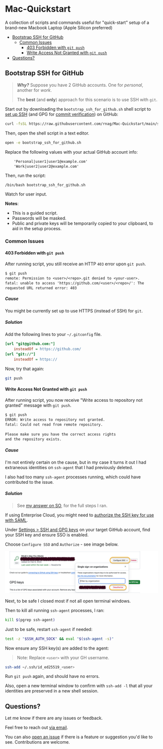 # Mac-Quickstart

A collection of scripts and commands useful for "quick-start" setup of a brand-new Macbook Laptop (Apple Silicon preferred)

-   [Bootstrap SSH for GitHub](#bootstrap-ssh-for-github)
    -   [Common Issues](#common-issues)
        -   [403 Forbidden with `git push`](#403-forbidden-with-git-push)
        -   [Write Access Not Granted with `git push`](#write-access-not-granted-with-git-push)
-   [Questions?](#questions)

## Bootstrap SSH for GitHub

> **_Why?_** Suppose you have 2 GitHub accounts. One for _personal_, another for _work_.
>
> The **best** (and **only**) approach for this scenario is to use SSH with `git`.

Start out by downloading the `bootstrap_ssh_for_github.sh` shell script
to [set up SSH](https://docs.github.com/en/authentication/connecting-to-github-with-ssh) (and GPG for [commit verification](https://docs.github.com/en/authentication/managing-commit-signature-verification/about-commit-signature-verification)) on GitHub:

```sh
curl -fsSL https://raw.githubusercontent.com/rnag/Mac-Quickstart/main/scripts/bootstrap_ssh_for_github.sh -o bootstrap_ssh_for_github.sh
```

Then, open the shell script in a text editor.

```sh
open -e bootstrap_ssh_for_github.sh
```

Replace the following values with your actual GitHub account info:

```
    'Personal|user1|user1@example.com'
    'Work|user2|user2@example.com'
```

Then, run the script:

```sh
/bin/bash bootstrap_ssh_for_github.sh
```

Watch for user input.

**Notes**:

-   This is a guided script.
-   Passwords will be masked.
-   Public and private keys will be temporarily copied to your clipboard, to aid in the setup process.

### Common Issues

#### 403 Forbidden with `git push`

After running script, you still receive
an HTTP `403` error upon `git push`.

```console
$ git push
remote: Permission to <user>/<repo>.git denied to <your-user>.
fatal: unable to access 'https://github.com/<user>/<repo>/': The requested URL returned error: 403
```

##### Cause

You might be currently set up to use HTTPS (instead of SSH) for `git`.

##### Solution

Add the following lines to your `~/.gitconfig` file.

```ini
[url "git@github.com:"]
	insteadOf = https://github.com/
[url "git://"]
	insteadOf = https://
```

Now, try that again:

```sh
git push
```

#### Write Access Not Granted with `git push`

After running script, you now receive "Write access to repository not granted" message with `git push`.

```console
$ git push
ERROR: Write access to repository not granted.
fatal: Could not read from remote repository.

Please make sure you have the correct access rights
and the repository exists.
```

##### Cause

I'm not entirely certain on the cause, but in my case it turns it out I had extraneous identities on `ssh-agent` that I had previously deleted.

I also had too many `ssh-agent` processes running, which could have contributed to the issue.

##### Solution

> See [my answer on SO](https://stackoverflow.com/a/77982773/10237506), for the full steps I ran.

If using Enterprise Cloud, you might need to
[authorize the SSH key for use with SAML](https://docs.github.com/en/enterprise-cloud@latest/authentication/authenticating-with-saml-single-sign-on/authorizing-an-ssh-key-for-use-with-saml-single-sign-on).

Under [Settings > SSH and GPG keys](https://github.com/settings/keys) on your target GitHub account, find your SSH key and ensure SSO is enabled.

Choose `Configure SSO` and `Authorize` - see image below.

![Configure SSO for SSH Key](./images/configure-sso-for-ssh-key.png)

Next, to be safe I closed most if not all open terminal windows.

Then to kill all running `ssh-agent` processes, I ran:

```sh
kill $(pgrep ssh-agent)
```

Just to be safe, restart `ssh-agent` if needed:

```sh
test -z "$SSH_AUTH_SOCK" && eval "$(ssh-agent -s)"
```

Now ensure any SSH key(s) are added to the agent:

> Note: Replace `<user>` with your GH username.

```sh
ssh-add ~/.ssh/id_ed25519_<user>
```

Run `git push` again, and should have no errors.

Also, open a new terminal window to confirm with `ssh-add -l` that all your identities are preserved in a new shell session.

## Questions?

Let me know if there are any issues or feedback.

Feel free to reach out [via email](mailto:me@ritviknag.com).

You can also [open an issue](https://github.com/rnag/Mac-Quickstart/issues) if there is a feature or suggestion you'd like to see. Contributions are welcome.
